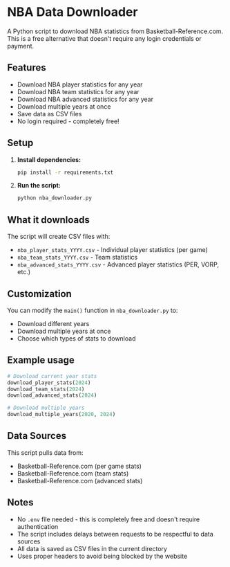 # NBA Data Downloader

A Python script to download NBA statistics from Basketball-Reference.com. This is a free alternative that doesn't require any login credentials or payment.

## Features

- Download NBA player statistics for any year
- Download NBA team statistics for any year
- Download NBA advanced statistics for any year
- Download multiple years at once
- Save data as CSV files
- No login required - completely free!

## Setup

1. **Install dependencies:**
   ```bash
   pip install -r requirements.txt
   ```

2. **Run the script:**
   ```bash
   python nba_downloader.py
   ```

## What it downloads

The script will create CSV files with:
- `nba_player_stats_YYYY.csv` - Individual player statistics (per game)
- `nba_team_stats_YYYY.csv` - Team statistics
- `nba_advanced_stats_YYYY.csv` - Advanced player statistics (PER, VORP, etc.)

## Customization

You can modify the `main()` function in `nba_downloader.py` to:
- Download different years
- Download multiple years at once
- Choose which types of stats to download

## Example usage

```python
# Download current year stats
download_player_stats(2024)
download_team_stats(2024)
download_advanced_stats(2024)

# Download multiple years
download_multiple_years(2020, 2024)
```

## Data Sources

This script pulls data from:
- Basketball-Reference.com (per game stats)
- Basketball-Reference.com (team stats)
- Basketball-Reference.com (advanced stats)

## Notes

- No `.env` file needed - this is completely free and doesn't require authentication
- The script includes delays between requests to be respectful to data sources
- All data is saved as CSV files in the current directory
- Uses proper headers to avoid being blocked by the website 